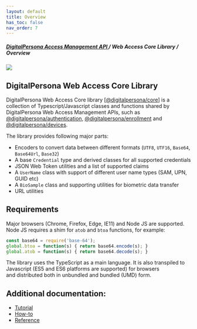```yaml
---
layout: default
title: Overview
has_toc: false
nav_order: 7  
---
```

##### [DigitalPersona Access Management API ](https://hidglobal.github.io/digitalpersona-access-management-api/)/ Web Access Core Library / Overview  
![](docs/assets/HID-DPAM-svcs.png)  

## DigitalPersona Web Access Core Library

DigitalPersona Web Access Core library
[[@digitalpersona/core](https://www.npmjs.com/package/@digitalpersona/core)]
is a collection of Typescript/Javascript classes and functions shared by
DigitalPersona Web Access Management APIs, such as
[@digitalpersona/authentication](https://www.npmjs.com/package/@digitalpersona/authentication),
[@digitalpersona/enrollment](https://www.npmjs.com/package/@digitalpersona/enrollment) and
[@digitalpersona/devices](https://www.npmjs.com/package/@digitalpersona/devices).

The library provides following major parts:

* Encoders to convert data between different formats (`UTF8`, `UTF16`, `Base64`, `Base64Url`, `Base32`)
* A base `Credential` type and derived classes for all supported credentials
* JSON Web Token utilities and a list of supported claims
* A `UserName` class with support of different user name types (SAM, UPN, GUID etc)
* A `BioSample` class and supporting utilities for biometric data transfer
* URL utilities

## Requirements

Major browsers (Chrome, Firefox, Edge, IE11) and Node JS are supported.
Node JS requires a shim for `atob` and `btoa` functions, for example:

```js
const base64 = require('base-64');
global.btoa = function(s) { return base64.encode(s); }
global.atob = function(s) { return base64.decode(s); }
```

The library uses the TypeScript as a main language.
It is also transpiled to Javascript (ES5 and ES6 platforms are supported) for browsers  
and distributed both in unbundled and bundled (UMD) form.

## Additional documentation:

* [Tutorial](./tutorial.md)
* [How-to](./how-to.md)
* [Reference](./reference.md)
